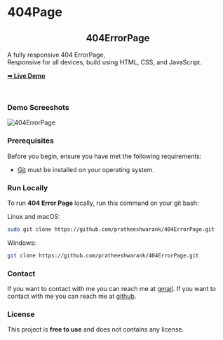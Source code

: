 # 404Page

<h2 align="center">404ErrorPage</h2>

  A fully responsive 404 ErrorPage, <br />Responsive for all devices, build using HTML, CSS, and JavaScript.

  <a href="https://pratheeshwarank.github.io/404Page/#"><strong>➥ Live Demo</strong></a>

</div>

<br />

### Demo Screeshots
![404ErrorPage](https://github.com/Pratheeshwarank/404ErrorPage/assets/135298926/77ca3277-d1f0-4df9-a6de-bdc75456b338)

### Prerequisites

Before you begin, ensure you have met the following requirements:

* [Git](https://git-scm.com/downloads "Download Git") must be installed on your operating system.

### Run Locally

To run **404 Error Page** locally, run this command on your git bash:

Linux and macOS:

```bash
sudo git clone https://github.com/pratheeshwarank/404ErrorPage.git
```

Windows:

```bash
git clone https://github.com/pratheeshwarank/404ErrorPage.git
```

### Contact

If you want to contact with me you can reach me at [gmail](pratheeshwarank1050@gmail.com).
If you want to contact with me you can reach me at [github](https://github.com/Pratheeshwarank).

### License

This project is **free to use** and does not contains any license.
